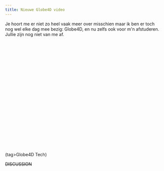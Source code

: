```yaml
---
title: Nieuwe Globe4D video
---
```

Je hoort me er niet zo heel vaak meer over misschien maar ik ben er toch nog wel elke dag mee bezig: Globe4D, en nu zelfs ook voor m'n afstuderen. Jullie zijn nog niet van me af.

<html><object width="425" height="344"><param name="movie" value="http://www.youtube.com/v/hN_oLwe75C0&hl=nl&fs=1"></param><param name="allowFullScreen" value="true"></param><param name="allowscriptaccess" value="always"></param><embed src="http://www.youtube.com/v/hN_oLwe75C0&hl=nl&fs=1" type="application/x-shockwave-flash" allowscriptaccess="always" allowfullscreen="true" width="425" height="344"></embed></object></html>

(tag>Globe4D Tech)


~~DISCUSSION~~
